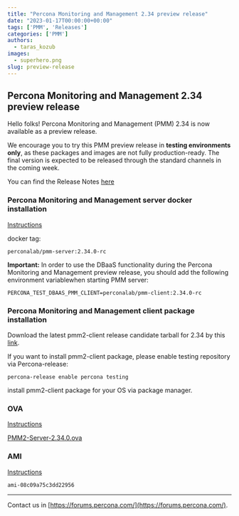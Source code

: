 ```yaml
---
title: "Percona Monitoring and Management 2.34 preview release"
date: "2023-01-17T00:00:00+00:00"
tags: ['PMM', 'Releases']
categories: ['PMM']
authors:
  - taras_kozub
images:
  - superhero.png
slug: preview-release
---
```


## Percona Monitoring and Management 2.34 preview release

Hello folks! Percona Monitoring and Management (PMM) 2.34 is now available as a preview release.

We encourage you to try this PMM preview release in **testing environments only**, as these packages and images are not fully production-ready. The final version is expected to be released through the standard channels in the coming week.

You can find the Release Notes [here](https://two-34-0-pr-954.onrender.com/release-notes/2.34.0.html)

### Percona Monitoring and Management server docker installation

[Instructions](https://docs.percona.com/percona-monitoring-and-management/setting-up/server/docker.html)

docker tag:

`perconalab/pmm-server:2.34.0-rc`

**Important:** In order to use the DBaaS functionality during the Percona Monitoring and Management preview release, you should add the following environment variablewhen starting PMM server:

`PERCONA_TEST_DBAAS_PMM_CLIENT=perconalab/pmm-client:2.34.0-rc`

### Percona Monitoring and Management client package installation

Download the latest pmm2-client release candidate tarball for 2.34 by this [link](https://s3.us-east-2.amazonaws.com/pmm-build-cache/PR-BUILDS/pmm2-client/pmm2-client-latest-4747.tar.gz).


If you want to install pmm2-client package, please enable testing repository via Percona-release: 


`
percona-release enable percona testing
`

install pmm2-client package for your OS via package manager.

### OVA

[Instructions](https://docs.percona.com/percona-monitoring-and-management/setting-up/server/virtual-appliance.html)

[PMM2-Server-2.34.0.ova](https://percona-vm.s3.amazonaws.com/PMM2-Server-2.34.0.ova)

### AMI

[Instructions](https://docs.percona.com/percona-monitoring-and-management/setting-up/server/aws.html)

`ami-08c09a75c3dd22956`


---

Contact us in [https://forums.percona.com/](https://forums.percona.com/).